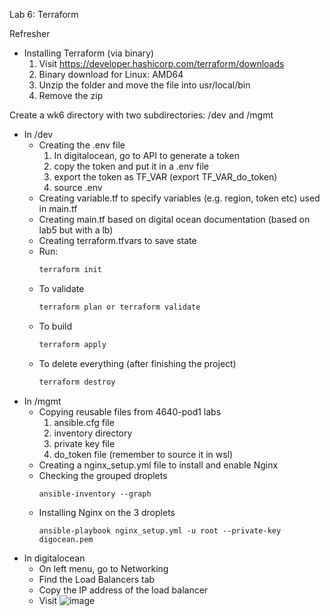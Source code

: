 Lab 6: Terraform

Refresher
- Installing Terraform (via binary)
  1. Visit https://developer.hashicorp.com/terraform/downloads
  2. Binary download for Linux: AMD64 
  3. Unzip the folder and move the file into usr/local/bin
  4. Remove the zip
  
Create a wk6 directory with two subdirectories: /dev and /mgmt
- In /dev
  - Creating the .env file
      1. In digitalocean, go to API to generate a token
      2. copy the token and put it in a .env file
      3. export the token as TF_VAR (export TF_VAR_do_token)
      4. source .env
  - Creating variable.tf to specify variables (e.g. region, token etc) used in main.tf  
  - Creating main.tf based on digital ocean documentation (based on lab5 but with a lb)
  - Creating terraform.tfvars to save state
  - Run: 
    ```bash
    terraform init
    ```
  - To validate
     ```bash
    terraform plan or terraform validate
    ``` 
  - To build
     ```bash
    terraform apply
    ``` 
  - To delete everything (after finishing the project)
     ```bash
    terraform destroy
    ``` 
- In /mgmt
  - Copying reusable files from 4640-pod1 labs
    1. ansible.cfg file
    2. inventory directory
    3. private key file
    4. do_token file (remember to source it in wsl)
  - Creating a nginx_setup.yml file to install and enable Nginx
  - Checking the grouped droplets
    ```
    ansible-inventory --graph
    ```
  - Installing Nginx on the 3 droplets
    ```
    ansible-playbook nginx_setup.yml -u root --private-key digocean.pem
    ```
- In digitalocean
  - On left menu, go to Networking
  - Find the Load Balancers tab
  - Copy the IP address of the load balancer
  - Visit 
 ![image](https://user-images.githubusercontent.com/71790092/200472733-7b6ac47f-59fe-40d5-99a4-a95c83732d7b.png)

